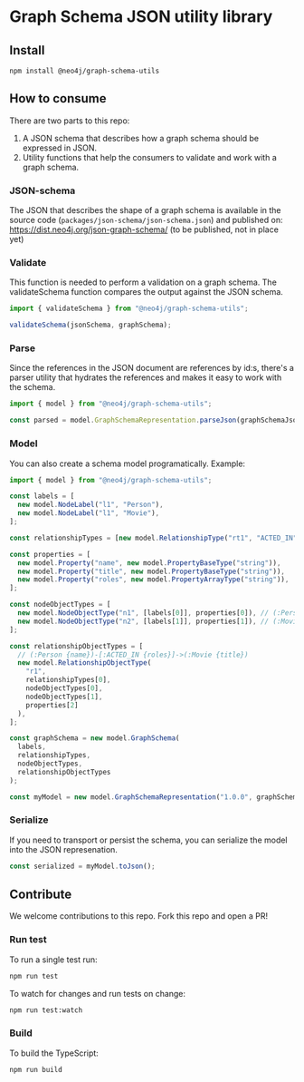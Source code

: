 # Graph Schema JSON utility library

## Install

```
npm install @neo4j/graph-schema-utils
```

## How to consume

There are two parts to this repo:

1. A JSON schema that describes how a graph schema should be expressed in JSON.
2. Utility functions that help the consumers to validate and work with a graph schema.

### JSON-schema

The JSON that describes the shape of a graph schema is available in the source code (`packages/json-schema/json-schema.json`) and published on: https://dist.neo4j.org/json-graph-schema/ (to be published, not in place yet)

### Validate

This function is needed to perform a validation on a graph schema. The validateSchema function compares the output against the JSON schema.

```js
import { validateSchema } from "@neo4j/graph-schema-utils";

validateSchema(jsonSchema, graphSchema);
```

### Parse

Since the references in the JSON document are references by id:s, there's a parser utility that hydrates the references and makes it easy to work with the schema.

```js
import { model } from "@neo4j/graph-schema-utils";

const parsed = model.GraphSchemaRepresentation.parseJson(graphSchemaJsonString);
```

### Model

You can also create a schema model programatically.
Example:

```js
import { model } from "@neo4j/graph-schema-utils";

const labels = [
  new model.NodeLabel("l1", "Person"),
  new model.NodeLabel("l1", "Movie"),
];

const relationshipTypes = [new model.RelationshipType("rt1", "ACTED_IN")];

const properties = [
  new model.Property("name", new model.PropertyBaseType("string")),
  new model.Property("title", new model.PropertyBaseType("string")),
  new model.Property("roles", new model.PropertyArrayType("string")),
];

const nodeObjectTypes = [
  new model.NodeObjectType("n1", [labels[0]], properties[0]), // (:Person {name}) node type
  new model.NodeObjectType("n2", [labels[1]], properties[1]), // (:Movie {title}) node type
];

const relationshipObjectTypes = [
  // (:Person {name})-[:ACTED_IN {roles}]->(:Movie {title})
  new model.RelationshipObjectType(
    "r1",
    relationshipTypes[0],
    nodeObjectTypes[0],
    nodeObjectTypes[1],
    properties[2]
  ),
];

const graphSchema = new model.GraphSchema(
  labels,
  relationshipTypes,
  nodeObjectTypes,
  relationshipObjectTypes
);

const myModel = new model.GraphSchemaRepresentation("1.0.0", graphSchema);
```

### Serialize

If you need to transport or persist the schema, you can serialize the model into the JSON represenation.

```js
const serialized = myModel.toJson();
```

## Contribute

We welcome contributions to this repo. Fork this repo and open a PR!

### Run test

To run a single test run:

```bash
npm run test
```

To watch for changes and run tests on change:

```bash
npm run test:watch
```

### Build

To build the TypeScript:

```bash
npm run build
```
